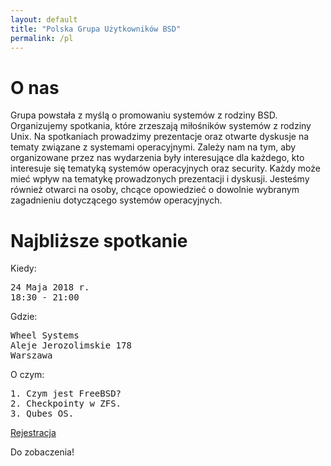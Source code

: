 ```yaml
---
layout: default
title: "Polska Grupa Użytkowników BSD"
permalink: /pl
---
```

<h1>O nas</h1>
<p>
Grupa powstała z myślą o promowaniu systemów z rodziny BSD. Organizujemy spotkania, które zrzeszają miłośników systemów z rodziny Unix. Na spotkaniach prowadzimy prezentacje oraz otwarte dyskusje na tematy związane z systemami operacyjnymi. Zależy nam na tym, aby organizowane przez nas wydarzenia były interesujące dla każdego, kto interesuje się tematyką systemów operacyjnych oraz security. Każdy może mieć wpływ na tematykę prowadzonych prezentacji i dyskusji. Jesteśmy również otwarci na osoby, chcące opowiedzieć o dowolnie wybranym zagadnieniu dotyczącego systemów operacyjnych.</p>


<h1>Najbliższe spotkanie</h1>

Kiedy:
<pre>
24 Maja 2018 r.
18:30 - 21:00
</pre>
Gdzie:
<pre>
Wheel Systems
Aleje Jerozolimskie 178
Warszawa
</pre>
O czym:
<pre>
1. Czym jest FreeBSD?
2. Checkpointy w ZFS.
3. Qubes OS.
</pre>

<a href="http://bit.ly/bsd-pl-1">Rejestracja</a>

Do zobaczenia!
